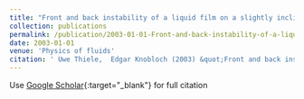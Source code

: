 ```yaml
---
title: "Front and back instability of a liquid film on a slightly inclined plate"
collection: publications
permalink: /publication/2003-01-01-Front-and-back-instability-of-a-liquid-film-on-a-slightly-inclined-plate
date: 2003-01-01
venue: 'Physics of fluids'
citation: ' Uwe Thiele,  Edgar Knobloch (2003) &quot;Front and back instability of a liquid film on a slightly inclined plate.&quot; <i>Physics of fluids</i>. 15, 892--907.'
---
```

Use [Google Scholar](https://scholar.google.com/scholar?q=Front+and+back+instability+of+a+liquid+film+on+a+slightly+inclined+plate){:target="_blank"} for full citation